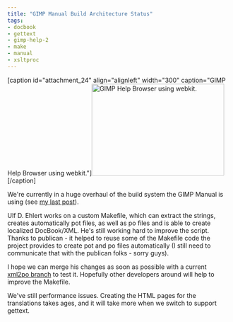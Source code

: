 ```yaml
---
title: "GIMP Manual Build Architecture Status"
tags: 
- docbook
- gettext
- gimp-help-2
- make
- manual
- xsltproc
---
```


[caption id="attachment_24" align="alignleft" width="300" caption="GIMP Help Browser using webkit."]<a href="http://romanofskiat.wordpress.com/wp-content/uploads/2008/07/helpbrowser.png"><img class="size-medium wp-image-24" src="http://romanofskiat.wordpress.com/wp-content/uploads/2008/07/helpbrowser.png?w=300" alt="GIMP Help Browser using webkit." width="300" height="207" /></a>[/caption]

We're currently in a huge overhaul of the build system the GIMP Manual is using (see <a href="http://romanofskiat.wordpress.com/2008/07/06/gimp-manual-future-decisions/" target="_self">my last post</a>).

Ulf D. Ehlert works on a custom Makefile, which can extract the strings, creates automatically pot files, as well as po files and is able to create localized DocBook/XML. He's still working hard to improve the script. Thanks to publican - it helped to reuse some of the Makefile code the project provides to create pot and po files automatically (I still need to communicate that with the publican folks - sorry guys).

I hope we can merge his changes as soon as possible with a current <a href="http://svn.gnome.org/viewvc/gimp-help-2/branches/xml2po-support/" target="_self">xml2po branch</a> to test it. Hopefully other developers around will help to improve the Makefile.

We've still performance issues. Creating the HTML pages for the translations takes ages, and it will take more when we switch to support gettext.